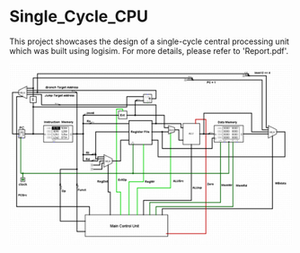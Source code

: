 # Single_Cycle_CPU
This project showcases the design of a single-cycle central processing unit which was built using logisim.
For more details, please refer to 'Report.pdf'.

![Maim Circuit of Single Cycle CPU ](/SingleCycle_CPU.png)
